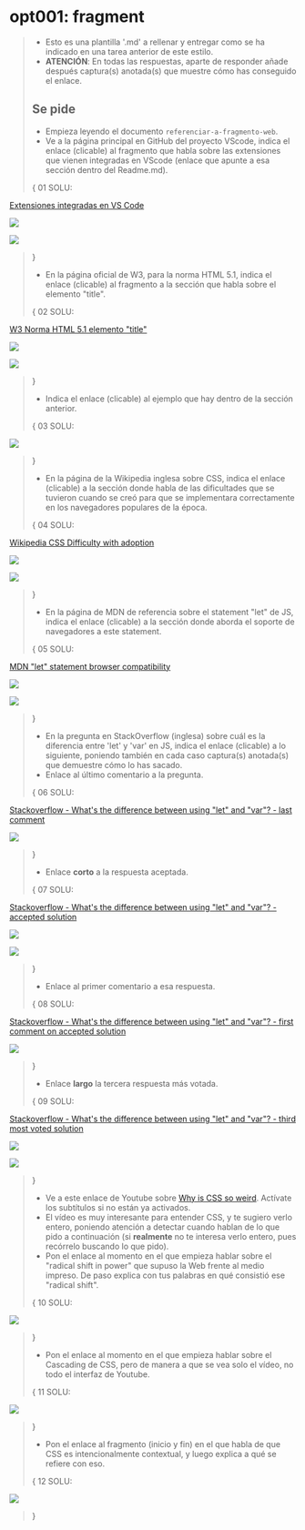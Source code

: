 # opt001: fragment

> - Esto es una plantilla '.md' a rellenar y entregar como se ha indicado en
>   una tarea anterior de este estilo.
> - **ATENCIÓN**: En todas las respuestas, aparte de responder añade después
>   captura(s) anotada(s) que muestre cómo has conseguido el enlace.
> 
> ## Se pide
>
> - Empieza leyendo el documento `referenciar-a-fragmento-web`.
> - Ve a la página principal en GitHub del proyecto VScode, indica el enlace
>   (clicable) al fragmento que habla sobre las extensiones que vienen
>   integradas en VScode (enlace que apunte a esa sección dentro del
>   Readme.md).
> 
> { 01 SOLU:

[Extensiones integradas en VS Code](https://github.com/microsoft/vscode#bundled-extensions)

![ ](solu/01.png)

![ ](solu/01a.png)

> }
> 
> - En la página oficial de W3, para la norma HTML 5.1, indica el enlace
>   (clicable) al fragmento a la sección que habla sobre el elemento "title".
> 
> { 02 SOLU:

[W3 Norma HTML 5.1 elemento "title"](https://www.w3.org/html/wg/snapshots/html/single-page.html#the-title-element)

![ ](solu/02.png)

![ ](solu/02a.png)

> }
> 
> - Indica el enlace (clicable) al ejemplo que hay dentro de la sección
>   anterior.
>
> { 03 SOLU:

![ ](solu/03.png)


> }
> 
> - En la página de la Wikipedia inglesa sobre CSS, indica el enlace (clicable)
>   a la sección donde habla de las dificultades que se tuvieron cuando se creó
>   para que se implementara correctamente en los navegadores populares de la
>   época.
>
> { 04 SOLU:

[Wikipedia CSS Difficulty with adoption](https://en.wikipedia.org/wiki/CSS#Difficulty_with_adoption)

![ ](solu/04.png)

![ ](solu/04a.png)

> }
> 
> - En la página de MDN de referencia sobre el statement "let" de JS, indica el
>   enlace (clicable) a la sección donde aborda el soporte de navegadores a este
>   statement.
>
> { 05 SOLU:

[MDN "let" statement browser compatibility](https://developer.mozilla.org/en-US/docs/Web/JavaScript/Reference/Statements/let#browser_compatibility)

![ ](solu/05.png)

![ ](solu/05a.png)

> }
> 
> - En la pregunta en StackOverflow (inglesa) sobre cuál es la diferencia entre
>   'let' y 'var' en JS, indica el enlace (clicable) a lo siguiente, poniendo
>   también en cada caso captura(s) anotada(s) que demuestre cómo lo has sacado.
> - Enlace al último comentario a la pregunta.
>
> { 06 SOLU:

[Stackoverflow -  What's the difference between using "let" and "var"? - last comment](https://stackoverflow.com/questions/762011/whats-the-difference-between-using-let-and-var#comment61585403_762011)

![ ](solu/06.png)

> }
> - Enlace **corto** a la respuesta aceptada.
>
> { 07 SOLU:

[Stackoverflow -  What's the difference between using "let" and "var"? - accepted solution](https://stackoverflow.com/a/11444416)

![ ](solu/07.png)

![ ](solu/07a.png)

> }
> 
> - Enlace al primer comentario a esa respuesta.
>
> { 08 SOLU:

[Stackoverflow - What's the difference between using "let" and "var"? - first comment on accepted solution](https://stackoverflow.com/questions/762011/whats-the-difference-between-using-let-and-var#comment19112077_11444416)

![ ](solu/08.png)

> }
> 
> - Enlace **largo** la tercera respuesta más votada.
>
> { 09 SOLU:

[Stackoverflow - What's the difference between using "let" and "var"? - third most voted solution](https://stackoverflow.com/questions/762011/whats-the-difference-between-using-let-and-var#35585468)

![ ](solu/09.png)

![ ](solu/09a.png)

> }
> 
> - Ve a este enlace de Youtube sobre [Why is CSS so
>   weird](https://www.youtube.com/watch?v=aHUtMbJw8iA). Actívate los subtítulos
>   si no están ya activados.
> - El vídeo es muy interesante para entender CSS, y te sugiero verlo entero,
>   poniendo atención a detectar cuando hablan de lo que pido a continuación (si
>   **realmente** no te interesa verlo entero, pues recórrelo buscando lo que
>   pido).
> - Pon el enlace al momento en el que empieza hablar sobre el
>   "radical shift in power" que supuso la Web frente al medio impreso. De paso
>   explica con tus palabras en qué consistió ese "radical shift".
>
> { 10 SOLU:

![ ](solu/10.png)

> }
> 
> - Pon el enlace al momento en el que empieza hablar sobre el Cascading de CSS,
>   pero de manera a que se vea solo el vídeo, no todo el interfaz de Youtube.
>
> { 11 SOLU:

![ ](solu/11.png)

> }
> 
> - Pon el enlace al fragmento (inicio y fin) en el que habla de que CSS es
>   intencionalmente contextual, y luego explica a qué se refiere con eso.
> 
> { 12 SOLU:

![ ](solu/12.png)

> }
> 
